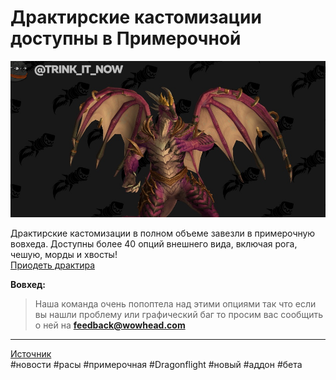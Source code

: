 # Драктирские кастомизации доступны в Примерочной

<p align="center">
<img src="https://raw.githubusercontent.com/MagicalCow/TrinkIT-News/main/Sources/Assets/WH327977/WH327977-01.jpg" width="600"/></a>
</p>  

Драктирские кастомизации в полном объеме завезли в примерочную вовхеда. Доступны более 40 опций внешнего вида, включая рога, чешую, морды и хвосты!  
[Приодеть драктира](https://www.wowhead.com/beta/dressing-room#rZzd0zM89c8jb8RWs8jI8VP18vm8RWK8jt8VSa8jv8VST8jl8VSR8jB8VSg8jC8VSv8vo8RXG8jA8VQb8jL8k5R8jn8VQK8jy8VQ58jH8VSF8jJ8VSS8xL8k5T8xp8R0u8jG8VPX8jw8VOb8jh8VOr8ji8VOy8jN8VQo8jp8VQI8jT8VQT8jj8VQx8jx8VSk8jE8VSn8tO8RAL8tQ8RZC8tS8RAt8vd8RYx8vw8RZ18vi8RZ28vh8R1m8va8RYh8jg8VSu8je8VSf8tP8RZ48tU8RAl8vb8RYL8vr8RYF8vf8RYJ8vH8R1J87Q)

**Вовхед:**
> Наша команда очень попоптела над этими опциями так что если вы нашли проблему или графический баг то просим вас сообщить о ней на **[feedback@wowhead.com](mailto:feedback@wowhead.com)**

---
[Источник](https://www.wowhead.com/news/327977)  
#новости #расы #примерочная #Dragonflight #новый #аддон #бета